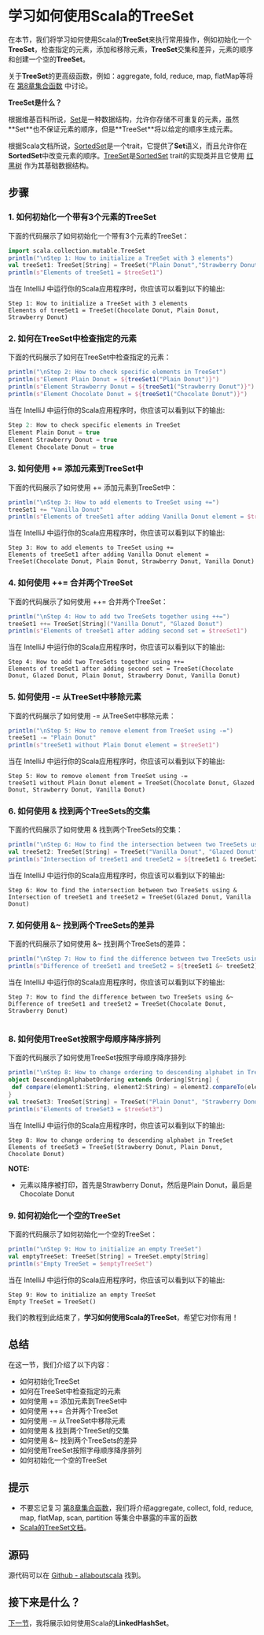 # 学习如何使用Scala的TreeSet

在本节，我们将学习如何使用Scala的**TreeSet**来执行常用操作，例如初始化一个**TreeSet**，检查指定的元素，添加和移除元素，**TreeSet**交集和差异，元素的顺序和创建一个空的**TreeSet**。

关于**TreeSet**的更高级函数，例如：aggregate, fold, reduce, map, flatMap等将在 [第8章集合函数](8_1.md) 中讨论。

**TreeSet是什么？**

根据维基百科所说，[Set](https://en.wikipedia.org/wiki/Set_(abstract_data_type))是一种数据结构，允许你存储不可重复的元素，虽然**Set**也不保证元素的顺序，但是**TreeSet**将以给定的顺序生成元素。

根据Scala文档所说，[SortedSet](http://docs.scala-lang.org/overviews/collections/sets.html)是一个trait，它提供了**Set**语义，而且允许你在**SortedSet**中改变元素的顺序。[TreeSet](http://www.scala-lang.org/api/current/#scala.collection.mutable.TreeSet)是[SortedSet](http://docs.scala-lang.org/overviews/collections/sets.html) trait的实现类并且它使用 [红黑树](https://en.wikipedia.org/wiki/Red%E2%80%93black_tree) 作为其基础数据结构。

## 步骤

### 1. 如何初始化一个带有3个元素的TreeSet

下面的代码展示了如何初始化一个带有3个元素的TreeSet：

```scala
import scala.collection.mutable.TreeSet
println("\nStep 1: How to initialize a TreeSet with 3 elements")
val treeSet1: TreeSet[String] = TreeSet("Plain Donut","Strawberry Donut","Chocolate Donut")
println(s"Elements of treeSet1 = $treeSet1")

```

当在 IntelliJ 中运行你的Scala应用程序时，你应该可以看到以下的输出:

```
Step 1: How to initialize a TreeSet with 3 elements
Elements of treeSet1 = TreeSet(Chocolate Donut, Plain Donut, Strawberry Donut)

```

### 2. 如何在TreeSet中检查指定的元素

下面的代码展示了如何在TreeSet中检查指定的元素：

```scala
println("\nStep 2: How to check specific elements in TreeSet")
println(s"Element Plain Donut = ${treeSet1("Plain Donut")}")
println(s"Element Strawberry Donut = ${treeSet1("Strawberry Donut")}")
println(s"Element Chocolate Donut = ${treeSet1("Chocolate Donut")}")

```

当在 IntelliJ 中运行你的Scala应用程序时，你应该可以看到以下的输出:

```scala
Step 2: How to check specific elements in TreeSet
Element Plain Donut = true
Element Strawberry Donut = true
Element Chocolate Donut = true

```


### 3. 如何使用 += 添加元素到TreeSet中

下面的代码展示了如何使用 += 添加元素到TreeSet中：

```scala
println("\nStep 3: How to add elements to TreeSet using +=")
treeSet1 += "Vanilla Donut"
println(s"Elements of treeSet1 after adding Vanilla Donut element = $treeSet1")

```

当在 IntelliJ 中运行你的Scala应用程序时，你应该可以看到以下的输出:

```
Step 3: How to add elements to TreeSet using +=
Elements of treeSet1 after adding Vanilla Donut element = TreeSet(Chocolate Donut, Plain Donut, Strawberry Donut, Vanilla Donut)

```

### 4. 如何使用 ++= 合并两个TreeSet

下面的代码展示了如何使用 ++= 合并两个TreeSet：

```scala
println("\nStep 4: How to add two TreeSets together using ++=")
treeSet1 ++= TreeSet[String]("Vanilla Donut", "Glazed Donut")
println(s"Elements of treeSet1 after adding second set = $treeSet1")

```

当在 IntelliJ 中运行你的Scala应用程序时，你应该可以看到以下的输出:

```
Step 4: How to add two TreeSets together using ++=
Elements of treeSet1 after adding second set = TreeSet(Chocolate Donut, Glazed Donut, Plain Donut, Strawberry Donut, Vanilla Donut)

```

### 5. 如何使用 -= 从TreeSet中移除元素

下面的代码展示了如何使用 -= 从TreeSet中移除元素：

```scala
println("\nStep 5: How to remove element from TreeSet using -=")
treeSet1 -= "Plain Donut"
println(s"treeSet1 without Plain Donut element = $treeSet1")

```

当在 IntelliJ 中运行你的Scala应用程序时，你应该可以看到以下的输出:

```
Step 5: How to remove element from TreeSet using -=
treeSet1 without Plain Donut element = TreeSet(Chocolate Donut, Glazed Donut, Strawberry Donut, Vanilla Donut)

```

### 6. 如何使用 & 找到两个TreeSets的交集

下面的代码展示了如何使用 & 找到两个TreeSets的交集：

```scala
println("\nStep 6: How to find the intersection between two TreeSets using &")
val treeSet2: TreeSet[String] = TreeSet("Vanilla Donut", "Glazed Donut", "Plain Donut")
println(s"Intersection of treeSet1 and treeSet2 = ${treeSet1 & treeSet2}")

```

当在 IntelliJ 中运行你的Scala应用程序时，你应该可以看到以下的输出:

```
Step 6: How to find the intersection between two TreeSets using &
Intersection of treeSet1 and treeSet2 = TreeSet(Glazed Donut, Vanilla Donut)

```

### 7. 如何使用 &~ 找到两个TreeSets的差异

下面的代码展示了如何使用 &~ 找到两个TreeSets的差异：

```scala
println("\nStep 7: How to find the difference between two TreeSets using &~")
println(s"Difference of treeSet1 and treeSet2 = ${treeSet1 &~ treeSet2}")

```

当在 IntelliJ 中运行你的Scala应用程序时，你应该可以看到以下的输出:

```
Step 7: How to find the difference between two TreeSets using &~
Difference of treeSet1 and treeSet2 = TreeSet(Chocolate Donut, Strawberry Donut)


```

### 8. 如何使用TreeSet按照字母顺序降序排列

下面的代码展示了如何使用TreeSet按照字母顺序降序排列:

```scala
println("\nStep 8: How to change ordering to descending alphabet in TreeSet")
object DescendingAlphabetOrdering extends Ordering[String] {
 def compare(element1:String, element2:String) = element2.compareTo(element1)
}
val treeSet3: TreeSet[String] = TreeSet("Plain Donut", "Strawberry Donut", "Chocolate Donut")(DescendingAlphabetOrdering)
println(s"Elements of treeSet3 = $treeSet3")

```

当在 IntelliJ 中运行你的Scala应用程序时，你应该可以看到以下的输出:

```
Step 8: How to change ordering to descending alphabet in TreeSet
Elements of treeSet3 = TreeSet(Strawberry Donut, Plain Donut, Chocolate Donut)

```

**NOTE:**

- 元素以降序被打印，首先是Strawberry Donut，然后是Plain Donut，最后是Chocolate Donut

### 9. 如何初始化一个空的TreeSet

下面的代码展示了如何初始化一个空的TreeSet：

```scala
println("\nStep 9: How to initialize an empty TreeSet")
val emptyTreeSet: TreeSet[String] = TreeSet.empty[String]
println(s"Empty TreeSet = $emptyTreeSet")

```

当在 IntelliJ 中运行你的Scala应用程序时，你应该可以看到以下的输出:

```
Step 9: How to initialize an empty TreeSet
Empty TreeSet = TreeSet()

```

我们的教程到此结束了，**学习如何使用Scala的TreeSet**，希望它对你有用！

 
## 总结

在这一节，我们介绍了以下内容：

- 如何初始化TreeSet
- 如何在TreeSet中检查指定的元素
- 如何使用 += 添加元素到TreeSet中
- 如何使用 ++= 合并两个TreeSet
- 如何使用 -= 从TreeSet中移除元素
- 如何使用 & 找到两个TreeSet的交集
- 如何使用 &~ 找到两个TreeSets的差异
- 如何使用TreeSet按照字母顺序降序排列
- 如何初始化一个空的TreeSet

## 提示

- 不要忘记复习 [第8章集合函数](8_1.md)，我们将介绍aggregate, collect, fold, reduce, map, flatMap, scan, partition 等集合中暴露的丰富的函数
- [Scala的TreeSet文档](http://www.scala-lang.org/api/current/#scala.collection.mutable.TreeSet)。

## 源码

源代码可以在 [Github - allaboutscala](https://github.com/nadimbahadoor/allaboutscala) 找到。

## 接下来是什么？

[下一节](7_16.md)，我将展示如何使用Scala的**LinkedHashSet**。